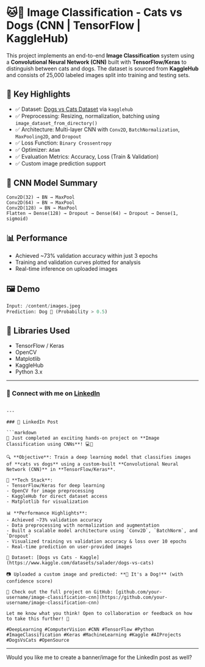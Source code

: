 # 🐱🐶 Image Classification - Cats vs Dogs (CNN | TensorFlow | KaggleHub)

This project implements an end-to-end **Image Classification** system using a **Convolutional Neural Network (CNN)** built with **TensorFlow/Keras** to distinguish between cats and dogs. The dataset is sourced from **KaggleHub** and consists of 25,000 labeled images split into training and testing sets.

## 📌 Key Highlights

- ✅ Dataset: [Dogs vs Cats Dataset](https://www.kaggle.com/datasets/salader/dogs-vs-cats) via `kagglehub`
- ✅ Preprocessing: Resizing, normalization, batching using `image_dataset_from_directory()`
- ✅ Architecture: Multi-layer CNN with `Conv2D`, `BatchNormalization`, `MaxPooling2D`, and `Dropout`
- ✅ Loss Function: `Binary Crossentropy`
- ✅ Optimizer: `Adam`
- ✅ Evaluation Metrics: Accuracy, Loss (Train & Validation)
- ✅ Custom image prediction support

## 🧠 CNN Model Summary

```plaintext
Conv2D(32) → BN → MaxPool
Conv2D(64) → BN → MaxPool
Conv2D(128) → BN → MaxPool
Flatten → Dense(128) → Dropout → Dense(64) → Dropout → Dense(1, sigmoid)
```

## 📊 Performance

- Achieved ~73% validation accuracy within just 3 epochs
- Training and validation curves plotted for analysis
- Real-time inference on uploaded images

## 🖼️ Demo

```python
Input: /content/images.jpeg
Prediction: Dog 🐶 (Probability > 0.5)
```

## 🧪 Libraries Used

- TensorFlow / Keras
- OpenCV
- Matplotlib
- KaggleHub
- Python 3.x

---

### 🔗 Connect with me on [LinkedIn](https://linkedin.com/in/your-profile)

```

---

### 🔹 LinkedIn Post

```markdown
🚀 Just completed an exciting hands-on project on **Image Classification using CNNs**! 💻📸

🔍 **Objective**: Train a deep learning model that classifies images of **cats vs dogs** using a custom-built **Convolutional Neural Network (CNN)** in **TensorFlow/Keras**.

🧠 **Tech Stack**:
- TensorFlow/Keras for deep learning
- OpenCV for image preprocessing
- KaggleHub for direct dataset access
- Matplotlib for visualization

📊 **Performance Highlights**:
- Achieved ~73% validation accuracy
- Data preprocessing with normalization and augmentation
- Built a scalable model architecture using `Conv2D`, `BatchNorm`, and `Dropout`
- Visualized training vs validation accuracy & loss over 10 epochs
- Real-time prediction on user-provided images

📁 Dataset: [Dogs vs Cats - Kaggle](https://www.kaggle.com/datasets/salader/dogs-vs-cats)

📷 Uploaded a custom image and predicted: **🐶 It's a Dog!** (with confidence score)

🔗 Check out the full project on GitHub: [github.com/your-username/image-classification-cnn](https://github.com/your-username/image-classification-cnn)

Let me know what you think! Open to collaboration or feedback on how to take this further! 🤝

#DeepLearning #ComputerVision #CNN #TensorFlow #Python #ImageClassification #Keras #MachineLearning #Kaggle #AIProjects #DogsVsCats #OpenSource
```

---

Would you like me to create a banner/image for the LinkedIn post as well?
